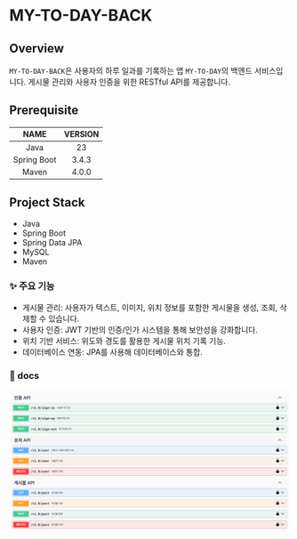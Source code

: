 # MY-TO-DAY-BACK

## Overview

`MY-TO-DAY-BACK`은 사용자의 하루 일과를 기록하는 앱 `MY-TO-DAY`의 백엔드 서비스입니다. 게시물 관리와 사용자 인증을 위한 RESTful API를 제공합니다.

## Prerequisite

|    NAME     | VERSION |
| :---------: |:-------:|
| Java        |   23    |
| Spring Boot |  3.4.3  |
| Maven       |  4.0.0  |

## Project Stack

- Java
- Spring Boot
- Spring Data JPA
- MySQL
- Maven


### ✨ 주요 기능
- 게시물 관리: 사용자가 텍스트, 이미지, 위치 정보를 포함한 게시물을 생성, 조회, 삭제할 수 있습니다.
- 사용자 인증: JWT 기반의 인증/인가 시스템을 통해 보안성을 강화합니다.
- 위치 기반 서비스: 위도와 경도를 활용한 게시물 위치 기록 기능.
- 데이터베이스 연동: JPA를 사용해 데이터베이스와 통합.
                            
### 📜  docs
![img.png](img.png)
